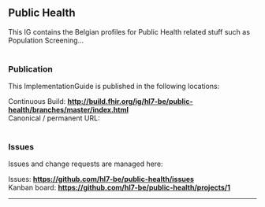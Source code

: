 Public Health
---
This IG contains the Belgian profiles for Public Health related stuff such as Population Screening...
<br> </br>
###
### Publication
This ImplementationGuide is published in the following locations:


Continuous Build: __http://build.fhir.org/ig/hl7-be/public-health/branches/master/index.html__  
Canonical / permanent URL: 
<br> </br>

### Issues
Issues and change requests are managed here:  

Issues:  __https://github.com/hl7-be/public-health/issues__  
Kanban board:  __https://github.com/hl7-be/public-health/projects/1__  

---
